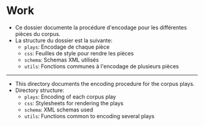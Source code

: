# Work

- Ce dossier documente la procédure d'encodage pour les différentes pièces du corpus.
- La structure du dossier est la suivante:
    - `plays`: Encodage de chaque pièce
    - `css`: Feuilles de style pour rendre les pièces
    - `schema`: Schemas XML utilisés
    - `utils`: Fonctions communes à l'encodage de plusieurs pièces

---

- This directory documents the encoding procedure for the corpus plays.
- Directory structure:
    - `plays`: Encoding of each corpus play
    - `css`: Stylesheets for rendering the plays
    - `schema`: XML schemas used
    - `utils`: Functions common to encoding several plays
